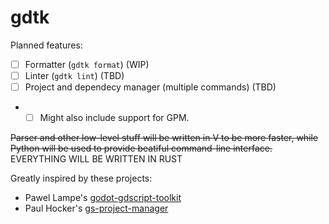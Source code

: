 # gdtk

Planned features:
- [ ] Formatter (`gdtk format`) (WIP)
- [ ] Linter (`gdtk lint`) (TBD)
- [ ] Project and dependecy manager (multiple commands) (TBD)
- - [ ] Might also include support for GPM.

~~Parser and other low-level stuff will be written in V to be more faster,
while Python will be used to provide beatiful command-line interface.~~
EVERYTHING WILL BE WRITTEN IN RUST

Greatly inspired by these projects:
- Pawel Lampe's [godot-gdscript-toolkit](https;//github.com/Scony/godot-gdscriot-toolkit)
- Paul Hocker's [gs-project-manager](https://gitlab.com/godot-stuff/gs-project-manager/)
